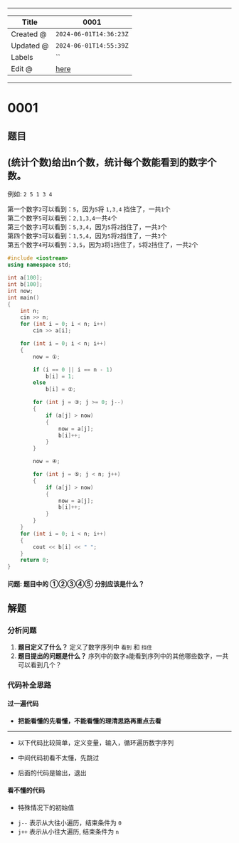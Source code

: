 -----

| Title     | 0001                                            |
| --------- | ----------------------------------------------- |
| Created @ | `2024-06-01T14:36:23Z`                          |
| Updated @ | `2024-06-01T14:55:39Z`                          |
| Labels    | \`\`                                            |
| Edit @    | [here](https://github.com/junxnone/01/issues/1) |

-----

# 0001

## 题目

## (统计个数)给出n个数，统计每个数能看到的数字个数。

例如: `2 5 1 3 4`

第一个数字`2`可以看到：`5`，因为`5`将 `1,3,4` 挡住了，一共`1`个  
第二个数字`5`可以看到：`2,1,3,4`一共`4`个  
第三个数字`1`可以看到：`5,3,4`，因为`5`将`2`挡住了，一共`3`个  
第四个数字`3`可以看到：`1,5,4`，因为`5`将`2`挡住了，一共`3`个  
第五个数字`4`可以看到：`3,5`，因为`3`将`1`挡住了，`5`将`2`挡住了，一共`2`个

``` cpp
#include <iostream>
using namespace std;

int a[100];
int b[100];
int now;
int main()
{
    int n;
    cin >> n;
    for (int i = 0; i < n; i++)
        cin >> a[i];

    for (int i = 0; i < n; i++)
    {
        now = ①;

        if (i == 0 || i == n - 1)
            b[i] = 1;
        else
            b[i] = ②;

        for (int j = ③; j >= 0; j--)
        {
            if (a[j] > now)
            {
                now = a[j];
                b[i]++;
            }
        }

        now = ④;

        for (int j = ⑤; j < n; j++)
        {
            if (a[j] > now)
            {
                now = a[j];
                b[i]++;
            }
        }
    }
    for (int i = 0; i < n; i++)
    {
        cout << b[i] << " ";
    }
    return 0;
}
```

#### 问题: 题目中的 ①②③④⑤ 分别应该是什么？

## 解题

### 分析问题

1.  **题目定义了什么？** 定义了数字序列中 `看到` 和 `挡住`
2.  **题目提出的问题是什么？** 序列中的数字`a`能看到序列中的其他哪些数字，一共可以看到几个？

### 代码补全思路

#### 过一遍代码

  - **把能看懂的先看懂，不能看懂的理清思路再重点去看**

-----

  - 以下代码比较简单，定义变量，输入，循环遍历数字序列

<script src="https://junxnone.github.io/emgithub/embed-v2.js?target=https%3A%2F%2Fgithub.com%2Fjunxnone%2F01%2Fblob%2Ff97f62c8414a11e89646275f9316a2660ca27f76%2Fdocs%2Fcode%2F0001.cpp%23L1-L15&style=github-dark&type=code&showBorder=on&showLineNumbers=on&showFileMeta=on&showFullPath=on&showCopy=on"></script>

  - 中间代码初看不太懂，先跳过

<script src="https://junxnone.github.io/emgithub/embed-v2.js?target=https%3A%2F%2Fgithub.com%2Fjunxnone%2F01%2Fblob%2Ff97f62c8414a11e89646275f9316a2660ca27f76%2Fdocs%2Fcode%2F0001.cpp%23L16-L42&style=github-dark&type=code&showBorder=on&showLineNumbers=on&showFileMeta=on&showFullPath=on&showCopy=on"></script>

  - 后面的代码是输出，退出

<script src="https://junxnone.github.io/emgithub/embed-v2.js?target=https%3A%2F%2Fgithub.com%2Fjunxnone%2F01%2Fblob%2Ff97f62c8414a11e89646275f9316a2660ca27f76%2Fdocs%2Fcode%2F0001.cpp%23L43-L48&style=github-dark&type=code&showBorder=on&showLineNumbers=on&showFileMeta=on&showFullPath=on&showCopy=on"></script>

#### 看不懂的代码

  - 特殊情况下的初始值

<script src="https://junxnone.github.io/emgithub/embed-v2.js?target=https%3A%2F%2Fgithub.com%2Fjunxnone%2F01%2Fblob%2Ff97f62c8414a11e89646275f9316a2660ca27f76%2Fdocs%2Fcode%2F0001.cpp%23L18-L21&style=github-dark&type=code&showBorder=on&showLineNumbers=on&showFileMeta=on&showFullPath=on&showCopy=on"></script>

  - `j--` 表示从大往小遍历，结束条件为 `0`
  - `j++` 表示从小往大遍历, 结束条件为 `n`

<script src="https://junxnone.github.io/emgithub/embed-v2.js?target=https%3A%2F%2Fgithub.com%2Fjunxnone%2F01%2Fblob%2Ff97f62c8414a11e89646275f9316a2660ca27f76%2Fdocs%2Fcode%2F0001.cpp%23L23-L30&style=github-dark&type=code&showBorder=on&showLineNumbers=on&showFileMeta=on&showFullPath=on&showCopy=on"></script>

<script src="https://junxnone.github.io/emgithub/embed-v2.js?target=https%3A%2F%2Fgithub.com%2Fjunxnone%2F01%2Fblob%2Ff97f62c8414a11e89646275f9316a2660ca27f76%2Fdocs%2Fcode%2F0001.cpp%23L34-L41&style=github-dark&type=code&showBorder=on&showLineNumbers=on&showFileMeta=on&showFullPath=on&showCopy=on"></script>

